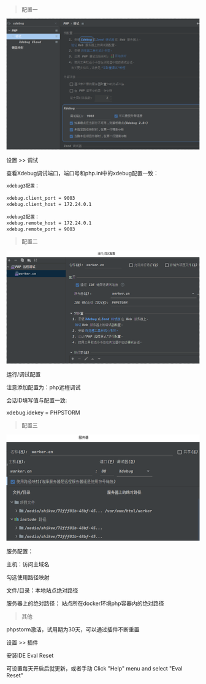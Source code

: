 > 配置一

![image](image/xdebug-1.png)

设置 >> 调试

查看Xdebug调试端口，端口号和php.ini中的xdebug配置一致：

```
xdebug3配置：

xdebug.client_port = 9003
xdebug.client_host = 172.24.0.1

xdebug2配置：
xdebug.remote_host = 172.24.0.1
xdebug.remote_port = 9003
```

> 配置二

![image](image/xdebug-2.png)

运行/调试配置

注意添加配置为：php远程调试

会话ID填写值与配置一致:

xdebug.idekey = PHPSTORM

> 配置三

![image](image/xdebug-3.png)

服务配置：

主机：访问主域名

勾选使用路径映射

文件/目录：本地站点绝对路径

服务器上的绝对路径： 站点所在docker环境php容器内的绝对路径

> 其他

phpstorm激活，试用期为30天，可以通过插件不断重置

设置 >> 插件

安装IDE Eval Reset

可设置每天开启后就更新，或者手动
Click "Help" menu and select "Eval Reset"